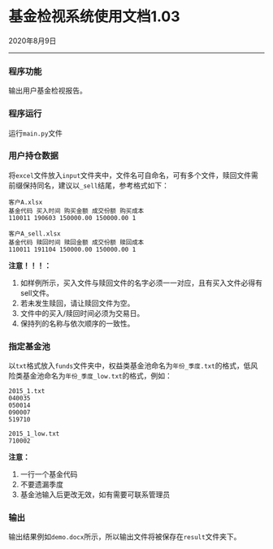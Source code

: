 # 基金检视系统使用文档1.03
2020年8月9日

------

### 程序功能
输出用户基金检视报告。

### 程序运行
运行`main.py`文件

### 用户持仓数据
将`excel`文件放入`input`文件夹中，文件名可自命名，可有多个文件，赎回文件需前缀保持同名，建议以`_sell`结尾，参考格式如下：

    客户A.xlsx
    基金代码 买入时间 购买金额 成交份额 购买成本
    110011 190603 150000.00 150000.00 1

    客户A_sell.xlsx
    基金代码 赎回时间 赎回金额 成交份额 赎回成本
    110011 191104 150000.00 150000.00 1

**注意！！！：**
1. 如样例所示，买入文件与赎回文件的名字必须一一对应，且有买入文件必得有sell文件。
2. 若未发生赎回，请让赎回文件为空。
3. 文件中的买入/赎回时间必须为交易日。
4. 保持列的名称与依次顺序的一致性。

### 指定基金池
以`txt`格式放入`funds`文件夹中，权益类基金池命名为`年份_季度.txt`的格式，低风险类基金池命名为`年份_季度_low.txt`的格式，例如：

    2015_1.txt
    040035
    050014
    090007
    519710

    2015_1_low.txt
    710002

**注意：**
1. 一行一个基金代码
2. 不要遗漏季度
3. 基金池输入后更改无效，如有需要可联系管理员

### 输出
输出结果例如`demo.docx`所示，所以输出文件将被保存在`result`文件夹下。
